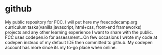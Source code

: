 # github
My public repository for FCC.
I will put here my freecodecamp.org curriculum tasks(vanilla javascript, html+css, front-end frameworks) projects and any other learning experience  I want to share with the public. FCC uses codepen.io for assessment...On few occasions I wrote my code at codepen instead of my default IDE then committed to github. My codepen account has  more since its my to-go place when online. 
